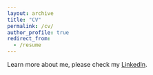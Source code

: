 ```yaml
---
layout: archive
title: "CV"
permalink: /cv/
author_profile: true
redirect_from:
  - /resume
---
```


Learn more about me, please check my [LinkedIn](https://www.linkedin.com/in/jun-liu-87471a111/). 
